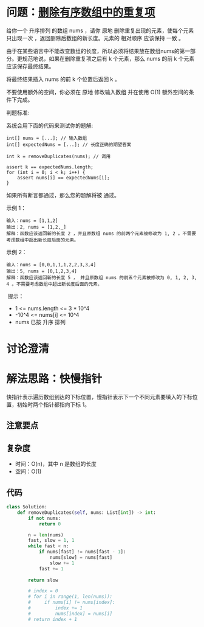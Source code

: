 # 问题：[删除有序数组中的重复项](https://leetcode.cn/problems/remove-duplicates-from-sorted-array/)

给你一个 升序排列 的数组 nums ，请你 原地 删除重复出现的元素，使每个元素 只出现一次 ，返回删除后数组的新长度。元素的 相对顺序 应该保持 一致 。

由于在某些语言中不能改变数组的长度，所以必须将结果放在数组nums的第一部分。更规范地说，如果在删除重复项之后有 k 个元素，那么 nums 的前 k 个元素应该保存最终结果。

将最终结果插入 nums 的前 k 个位置后返回 k 。

不要使用额外的空间，你必须在 原地 修改输入数组 并在使用 O(1) 额外空间的条件下完成。

判题标准:

系统会用下面的代码来测试你的题解:

```
int[] nums = [...]; // 输入数组
int[] expectedNums = [...]; // 长度正确的期望答案

int k = removeDuplicates(nums); // 调用

assert k == expectedNums.length;
for (int i = 0; i < k; i++) {
    assert nums[i] == expectedNums[i];
}
```

如果所有断言都通过，那么您的题解将被 通过。

示例 1：

```
输入：nums = [1,1,2]
输出：2, nums = [1,2,_]
解释：函数应该返回新的长度 2 ，并且原数组 nums 的前两个元素被修改为 1, 2 。不需要考虑数组中超出新长度后面的元素。
```

示例 2：

```
输入：nums = [0,0,1,1,1,2,2,3,3,4]
输出：5, nums = [0,1,2,3,4]
解释：函数应该返回新的长度 5 ， 并且原数组 nums 的前五个元素被修改为 0, 1, 2, 3, 4 。不需要考虑数组中超出新长度后面的元素。
```

 提示：

- 1 <= nums.length <= 3 * 10^4
- -10^4 <= nums[i] <= 10^4
- nums 已按 升序 排列

# 讨论澄清


# 解法思路：快慢指针

快指针表示遍历数组到达的下标位置，慢指针表示下一个不同元素要填入的下标位置，初始时两个指针都指向下标 1。

## 注意要点

## 复杂度

- 时间：O(n)，其中 n 是数组的长度
- 空间：O(1)

## 代码

```python
class Solution:
    def removeDuplicates(self, nums: List[int]) -> int:
        if not nums:
            return 0

        n = len(nums)
        fast, slow = 1, 1
        while fast < n:
            if nums[fast] != nums[fast - 1]:
                nums[slow] = nums[fast] 
                slow += 1
            fast += 1
  
        return slow

        # index = 0
        # for i in range(1, len(nums)):
        #     if nums[i] != nums[index]:
        #         index += 1
        #         nums[index] = nums[i]
        # return index + 1
```
